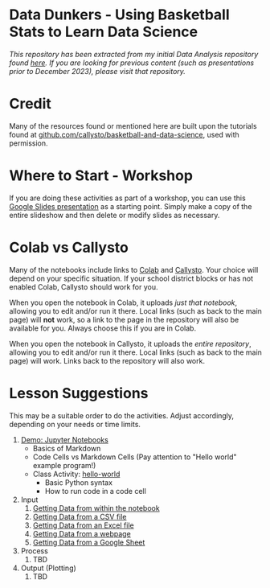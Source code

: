 # Data Dunkers - Using Basketball Stats to Learn Data Science

*This repository has been extracted from my initial Data Analysis repository found [here](https://github.com/pbeens/Data-Analysis). If you are looking for previous content (such as presentations prior to December 2023), please visit that repository.*

# Credit

Many of the resources found or mentioned here are built upon the tutorials found at [github.com/callysto/basketball-and-data-science](https://github.com/callysto/basketball-and-data-science), used with permission.

# Where to Start - Workshop

If you are doing these activities as part of a workshop, you can use this [Google Slides presentation](https://bit.ly/dd-slides) as a starting point. Simply make a copy of the entire slideshow and then delete or modify slides as necessary.

# Colab vs Callysto

Many of the notebooks include links to [Colab](https://colab.research.google.com/) and [Callysto](https://hub.callysto.ca/). Your choice will depend on your specific situation. If your school district blocks or has not enabled Colab, Callysto should work for you.

When you open the notebook in Colab, it uploads *just that notebook*, allowing you to edit and/or run it there. Local links (such as back to the main page) will **not** work, so a link to the page in the repository will also be available for you. Always choose this if you are in Colab.

When you open the notebook in Callysto, it uploads the *entire repository*, allowing you to edit and/or run it there. Local links (such as back to the main page) will work. Links back to the repository will also work. 

# Lesson Suggestions

This may be a suitable order to do the activities. Adjust accordingly, depending on your needs or time limits.

1. [Demo: Jupyter Notebooks](Demos/jupyter-notebook-demo.ipynb)
   * Basics of Markdown
   * Code Cells vs Markdown Cells (Pay attention to "Hello world" example program!) 
   * Class Activity: [hello-world](Activities/hello-world.ipynb)
        * Basic Python syntax
        * How to run code in a code cell
 2. Input
      1. [Getting Data from within the notebook](Demos/where-can-we-get-data-from-internal.ipynb)
      2. [Getting Data from a CSV file](Demos/where-can-we-get-data-from-csv.ipynb)
      3. [Getting Data from an Excel file](Demos/where-can-we-get-data-from-excel.ipynb)
      4. [Getting Data from a webpage](Demos/where-can-we-get-data-from-webpage.ipynb)
      5. [Getting Data from a Google Sheet](Demos/where-can-we-get-data-from-google-sheet.ipynb)
3. Process
   1. TBD
4. Output (Plotting)
   1. TBD